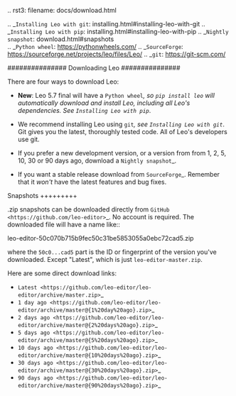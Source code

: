 .. rst3: filename: docs/download.html



.. _`Installing Leo with git`:  installing.html#installing-leo-with-git
.. _`Installing Leo with pip`:  installing.html#installing-leo-with-pip
.. _`Nightly snapshot`:         download.html#snapshots       
.. _`Python wheel`:             https://pythonwheels.com/
.. _`SourceForge`:              https://sourceforge.net/projects/leo/files/Leo/
.. _`git`:                      https://git-scm.com/

###############
Downloading Leo
###############

There are four ways to download Leo:

- **New**: Leo 5.7 final will have a `Python wheel`_, so ``pip install leo`` will automatically download *and* install Leo, including all Leo's dependencies. See `Installing Leo with pip`_.

- We recommend installing Leo using `git`_, see `Installing Leo with git`_. Git gives you the latest, thoroughly tested code. All of Leo's developers use git.

- If you prefer a new development version, or a version from from 1, 2, 5, 10, 30 or 90 days ago, download a `Nightly snapshot`_.

- If you want a stable release download from `SourceForge`_. Remember that it *won't* have the latest features and bug fixes.

Snapshots
+++++++++

.zip snapshots can be downloaded directly from `GitHub <https://github.com/leo-editor>`_. No account is required.  The downloaded file will have a name like::

  leo-editor-50c070b715b9fec50c31be5853055a0ebc72cad5.zip

where the ``50c0...cad5`` part is the ID or fingerprint of the version you've downloaded.  Except "Latest", which is just ``leo-editor-master.zip``.

Here are some direct download links:

  - `Latest <https://github.com/leo-editor/leo-editor/archive/master.zip>`_
  - `1 day ago <https://github.com/leo-editor/leo-editor/archive/master@{1%20day%20ago}.zip>`_
  - `2 days ago <https://github.com/leo-editor/leo-editor/archive/master@{2%20days%20ago}.zip>`_
  - `5 days ago <https://github.com/leo-editor/leo-editor/archive/master@{5%20days%20ago}.zip>`_
  - `10 days ago <https://github.com/leo-editor/leo-editor/archive/master@{10%20days%20ago}.zip>`_
  - `30 days ago <https://github.com/leo-editor/leo-editor/archive/master@{30%20days%20ago}.zip>`_
  - `90 days ago <https://github.com/leo-editor/leo-editor/archive/master@{90%20days%20ago}.zip>`_

